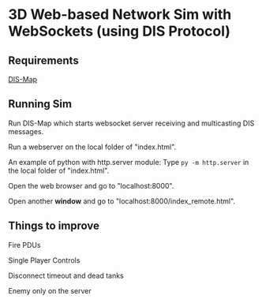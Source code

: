 # 3D Web-based Network Sim with WebSockets (using DIS Protocol)
## Requirements
[DIS-Map](https://github.com/mcgredonps/DIS_Map)
## Running Sim
Run DIS-Map which starts websocket server receiving and multicasting DIS messages.

Run a webserver on the local folder of "index.html".

An example of python with http.server module:
Type
`py -m http.server` in the local folder of "index.html".

Open the web browser and go to "localhost:8000".

Open another **window** and go to "localhost:8000/index_remote.html".

## Things to improve
Fire PDUs

Single Player Controls

Disconnect timeout and dead tanks

Enemy only on the server